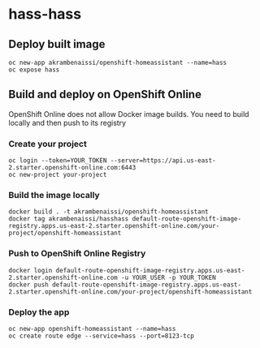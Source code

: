 # hass-hass

## Deploy built image
```
oc new-app akrambenaissi/openshift-homeassistant --name=hass
oc expose hass
```

## Build and deploy on OpenShift Online
OpenShift Online does not allow Docker image builds. You need to build locally and then push to its registry

### Create your project
```
oc login --token=YOUR_TOKEN --server=https://api.us-east-2.starter.openshift-online.com:6443
oc new-project your-project
```

### Build the image locally
```
docker build . -t akrambenaissi/openshift-homeassistant
docker tag akrambenaissi/hasshass default-route-openshift-image-registry.apps.us-east-2.starter.openshift-online.com/your-project/openshift-homeassistant
```

### Push to OpenShift Online Registry
```
docker login default-route-openshift-image-registry.apps.us-east-2.starter.openshift-online.com -u YOUR_USER -p YOUR_TOKEN
docker push default-route-openshift-image-registry.apps.us-east-2.starter.openshift-online.com/your-project/openshift-homeassistant
```

### Deploy the app
```
oc new-app openshift-homeassistant --name=hass
oc create route edge --service=hass --port=8123-tcp
```


